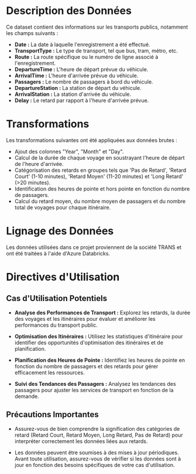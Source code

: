 # Description des Données

Ce dataset contient des informations sur les transports publics, notamment les champs suivants :

- **Date :** La date à laquelle l'enregistrement a été effectué.
- **TransportType :** Le type de transport, tel que bus, tram, métro, etc.
- **Route :** La route spécifique ou le numéro de ligne associé à l'enregistrement.
- **DepartureTime :** L'heure de départ prévue du véhicule.
- **ArrivalTime :** L'heure d'arrivée prévue du véhicule.
- **Passagers :** Le nombre de passagers à bord du véhicule.
- **DepartureStation :** La station de départ du véhicule.
- **ArrivalStation :** La station d'arrivée du véhicule.
- **Delay :** Le retard par rapport à l'heure d'arrivée prévue.

# Transformations

Les transformations suivantes ont été appliquées aux données brutes :

- Ajout des colonnes "Year", "Month" et "Day".
- Calcul de la durée de chaque voyage en soustrayant l'heure de départ de l'heure d'arrivée.
- Catégorisation des retards en groupes tels que 'Pas de Retard', 'Retard Court' (1-10 minutes), 'Retard Moyen' (11-20 minutes) et 'Long Retard' (>20 minutes).
- Identification des heures de pointe et hors pointe en fonction du nombre de passagers.
- Calcul du retard moyen, du nombre moyen de passagers et du nombre total de voyages pour chaque itinéraire.

# Lignage des Données

Les données utilisées dans ce projet proviennent de la société TRANS et ont été traitées à l'aide d'Azure Databricks.

# Directives d'Utilisation

## Cas d'Utilisation Potentiels

- **Analyse des Performances de Transport :** Explorez les retards, la durée des voyages et les itinéraires pour évaluer et améliorer les performances du transport public.

- **Optimisation des Itinéraires :** Utilisez les statistiques d'itinéraire pour identifier des opportunités d'optimisation des itinéraires et de planification.

- **Planification des Heures de Pointe :** Identifiez les heures de pointe en fonction du nombre de passagers et des retards pour gérer efficacement les ressources.

- **Suivi des Tendances des Passagers :** Analysez les tendances des passagers pour ajuster les services de transport en fonction de la demande.

## Précautions Importantes

- Assurez-vous de bien comprendre la signification des catégories de retard (Retard Court, Retard Moyen, Long Retard, Pas de Retard) pour interpréter correctement les données liées aux retards.

- Les données peuvent être soumises à des mises à jour périodiques. Avant toute utilisation, assurez-vous de vérifier si les données sont à jour en fonction des besoins spécifiques de votre cas d'utilisation.
